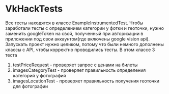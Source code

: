 # VkHackTests
Все тесты находятся в классе ExampleInstrumentedTest.
Чтобы заработали тесты с определением категории у фотки и геоточки, нужно заменить googleToken на свой, полученный при авторизации в приложении под свои аккаунтом(где включены google vision api).
Запускать проект нужно целиком, потому что были немного дополнены классы с API, чтобы корректно проводились тесты.
В этом классе 3 теста
1. testPriceRequest - проверяет запрос с ценами на билеты
2. imagesCategoryTest - проверяет правильность определения категорий у фотографий
3. imagesLocationTest - проверяет правильность получения геоточки для фотографии
